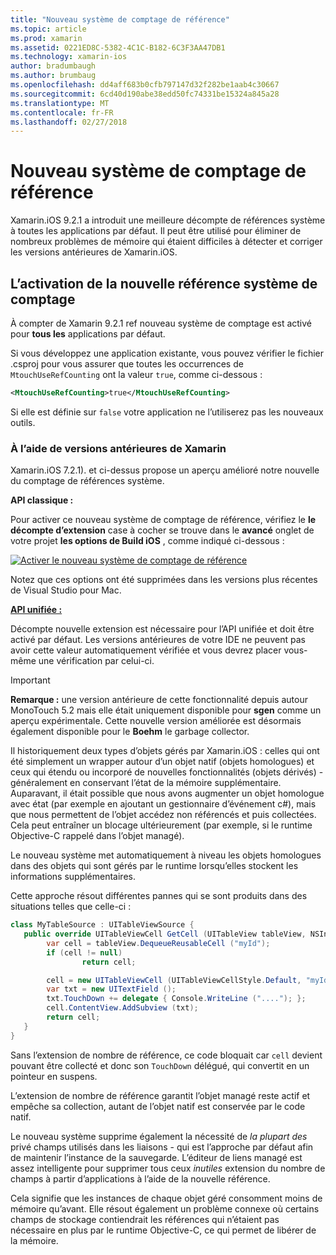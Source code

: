 ```yaml
---
title: "Nouveau système de comptage de référence"
ms.topic: article
ms.prod: xamarin
ms.assetid: 0221ED8C-5382-4C1C-B182-6C3F3AA47DB1
ms.technology: xamarin-ios
author: bradumbaugh
ms.author: brumbaug
ms.openlocfilehash: dd4aff683b0cfb797147d32f282be1aab4c30667
ms.sourcegitcommit: 6cd40d190abe38edd50fc74331be15324a845a28
ms.translationtype: MT
ms.contentlocale: fr-FR
ms.lasthandoff: 02/27/2018
---
```

# <a name="new-reference-counting-system"></a>Nouveau système de comptage de référence

Xamarin.iOS 9.2.1 a introduit une meilleure décompte de références système à toutes les applications par défaut. Il peut être utilisé pour éliminer de nombreux problèmes de mémoire qui étaient difficiles à détecter et corriger les versions antérieures de Xamarin.iOS.

## <a name="enabling-the-new-reference-counting-system"></a>L’activation de la nouvelle référence système de comptage

À compter de Xamarin 9.2.1 ref nouveau système de comptage est activé pour **tous les** applications par défaut.

Si vous développez une application existante, vous pouvez vérifier le fichier .csproj pour vous assurer que toutes les occurrences de `MtouchUseRefCounting` ont la valeur `true`, comme ci-dessous :

```xml
<MtouchUseRefCounting>true</MtouchUseRefCounting>
```

Si elle est définie sur `false` votre application ne l’utiliserez pas les nouveaux outils.

### <a name="using-older-versions-of-xamarin"></a>À l’aide de versions antérieures de Xamarin

Xamarin.iOS 7.2.1). et ci-dessus propose un aperçu amélioré notre nouvelle du comptage de références système.

**API classique :**

Pour activer ce nouveau système de comptage de référence, vérifiez le **le décompte d’extension** case à cocher se trouve dans le **avancé** onglet de votre projet **les options de Build iOS** , comme indiqué ci-dessous : 

[ ![](newrefcount-images/image1.png "Activer le nouveau système de comptage de référence")](newrefcount-images/image1.png)

Notez que ces options ont été supprimées dans les versions plus récentes de Visual Studio pour Mac.

 **[API unifiée :](~/cross-platform/macios/unified/index.md)**

 Décompte nouvelle extension est nécessaire pour l’API unifiée et doit être activé par défaut. Les versions antérieures de votre IDE ne peuvent pas avoir cette valeur automatiquement vérifiée et vous devrez placer vous-même une vérification par celui-ci.

    
> [!IMPORTANT]
> **Remarque :** une version antérieure de cette fonctionnalité depuis autour MonoTouch 5.2 mais elle était uniquement disponible pour **sgen** comme un aperçu expérimentale. Cette nouvelle version améliorée est désormais également disponible pour le **Boehm** le garbage collector.


Il historiquement deux types d’objets gérés par Xamarin.iOS : celles qui ont été simplement un wrapper autour d’un objet natif (objets homologues) et ceux qui étendu ou incorporé de nouvelles fonctionnalités (objets dérivés) - généralement en conservant l’état de la mémoire supplémentaire. Auparavant, il était possible que nous avons augmenter un objet homologue avec état (par exemple en ajoutant un gestionnaire d’événement c#), mais que nous permettent de l’objet accédez non référencés et puis collectées. Cela peut entraîner un blocage ultérieurement (par exemple, si le runtime Objective-C rappelé dans l’objet managé).

Le nouveau système met automatiquement à niveau les objets homologues dans des objets qui sont gérés par le runtime lorsqu’elles stockent les informations supplémentaires.

Cette approche résout différentes pannes qui se sont produits dans des situations telles que celle-ci :

```csharp
class MyTableSource : UITableViewSource {
   public override UITableViewCell GetCell (UITableView tableView, NSIndexPath indexPath) {
        var cell = tableView.DequeueReusableCell ("myId");
        if (cell != null)
                return cell;

        cell = new UITableViewCell (UITableViewCellStyle.Default, "myId");
        var txt = new UITextField ();
        txt.TouchDown += delegate { Console.WriteLine ("...."); };
        cell.ContentView.AddSubview (txt);
        return cell;
   }
}
```

Sans l’extension de nombre de référence, ce code bloquait car `cell` devient pouvant être collecté et donc son `TouchDown` délégué, qui convertit en un pointeur en suspens.

L’extension de nombre de référence garantit l’objet managé reste actif et empêche sa collection, autant de l’objet natif est conservée par le code natif.

Le nouveau système supprime également la nécessité de *la plupart des* privé champs utilisés dans les liaisons - qui est l’approche par défaut afin de maintenir l’instance de la sauvegarde. L’éditeur de liens managé est assez intelligente pour supprimer tous ceux *inutiles* extension du nombre de champs à partir d’applications à l’aide de la nouvelle référence.

Cela signifie que les instances de chaque objet géré consomment moins de mémoire qu’avant. Elle résout également un problème connexe où certains champs de stockage contiendrait les références qui n’étaient pas nécessaire en plus par le runtime Objective-C, ce qui permet de libérer de la mémoire.
